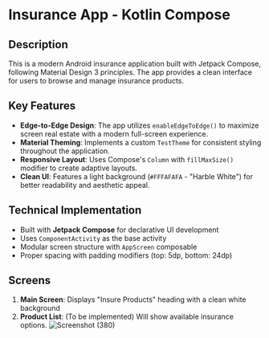 # Insurance App - Kotlin Compose

## Description

This is a modern Android insurance application built with Jetpack Compose, following Material Design 3 principles. The app provides a clean interface for users to browse and manage insurance products.

## Key Features

- **Edge-to-Edge Design**: The app utilizes `enableEdgeToEdge()` to maximize screen real estate with a modern full-screen experience.
- **Material Theming**: Implements a custom `TestTheme` for consistent styling throughout the application.
- **Responsive Layout**: Uses Compose's `Column` with `fillMaxSize()` modifier to create adaptive layouts.
- **Clean UI**: Features a light background (`#FFFAFAFA` - "Harble White") for better readability and aesthetic appeal.

## Technical Implementation

- Built with **Jetpack Compose** for declarative UI development
- Uses `ComponentActivity` as the base activity
- Modular screen structure with `AppScreen` composable
- Proper spacing with padding modifiers (top: 5dp, bottom: 24dp)

## Screens

1. **Main Screen**: Displays "Insure Products" heading with a clean white background
2. **Product List**: (To be implemented) Will show available insurance options.
![Screenshot (380)](https://github.com/user-attachments/assets/f3092772-819b-4985-b467-6033a0311a24)
